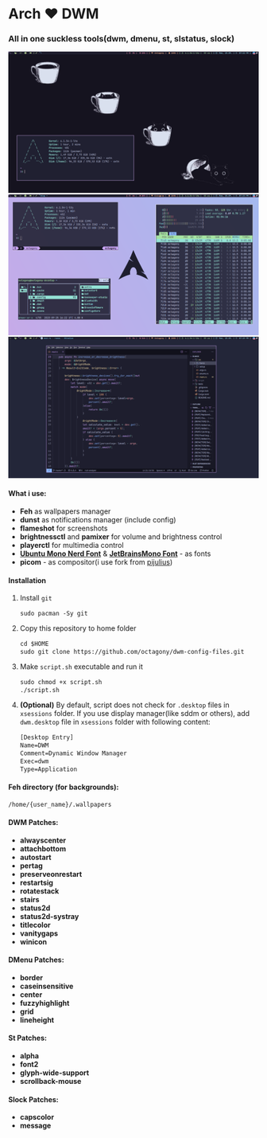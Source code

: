 # Arch ❤️ DWM

### All in one suckless tools(dwm, dmenu, st, slstatus, slock)

![Alt text](/img/s1.png?raw=true "First image")
![Alt text](/img/s2.png?raw=true "Second image")
![Alt text](/img/s3.png?raw=true "Third image")

#### What i use:

- **Feh** as wallpapers manager
- **dunst** as notifications manager (include config)
- **flameshot** for screenshots
- **brightnessctl** and **pamixer** for volume and brightness control
- **playerctl** for multimedia control
- **[Ubuntu Mono Nerd Font](https://archlinux.org/packages/community/any/ttf-ubuntumono-nerd/)** & **[JetBrainsMono Font](https://archlinux.org/packages/community/any/ttf-jetbrains-mono/)** - as fonts
- **picom** - as compositor(i use fork from [pijulius](https://github.com/pijulius))

#### Installation

1.  Install `git`

    ```
    sudo pacman -Sy git
    ```

2.  Copy this repository to home folder

    ```
    cd $HOME
    sudo git clone https://github.com/octagony/dwm-config-files.git
    ```

3.  Make `script.sh` executable and run it

    ```
    sudo chmod +x script.sh
    ./script.sh
    ```

4.  **(Optional)** By default, script does not check for `.desktop` files in `xsessions` folder. If you use display manager(like sddm or others), add `dwm.desktop` file in `xsessions` folder with following content:

    ```
    [Desktop Entry]
    Name=DWM
    Comment=Dynamic Window Manager
    Exec=dwm
    Type=Application
    ```

#### Feh directory (for backgrounds):

```
/home/{user_name}/.wallpapers
```

#### DWM Patches:

- **alwayscenter**
- **attachbottom**
- **autostart**
- **pertag**
- **preserveonrestart**
- **restartsig**
- **rotatestack**
- **stairs**
- **status2d**
- **status2d-systray**
- **titlecolor**
- **vanitygaps**
- **winicon**

#### DMenu Patches:

- **border**
- **caseinsensitive**
- **center**
- **fuzzyhighlight**
- **grid**
- **lineheight**

#### St Patches:

- **alpha**
- **font2**
- **glyph-wide-support**
- **scrollback-mouse**

#### Slock Patches:

- **capscolor**
- **message**
